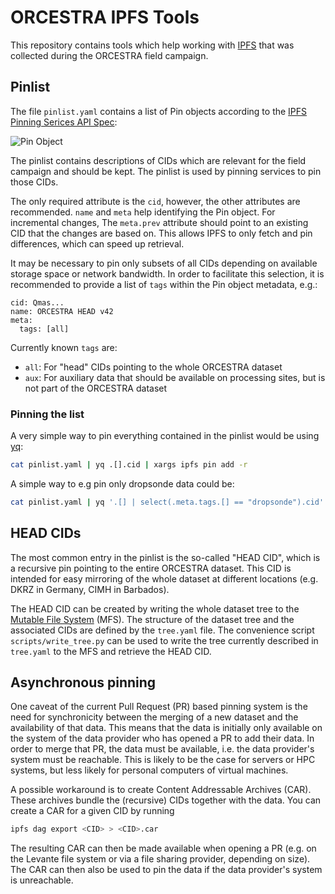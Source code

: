 # ORCESTRA IPFS Tools

This repository contains tools which help working with [IPFS](https://ipfs.tech) that was collected during the ORCESTRA field campaign.

## Pinlist

The file `pinlist.yaml` contains a list of Pin objects according to the [IPFS Pinning Serices API Spec](https://ipfs.github.io/pinning-services-api-spec/):

![Pin Object](images/pin.png)

The pinlist contains descriptions of CIDs which are relevant for the field campaign and should be kept. The pinlist is used by pinning services to pin those CIDs.

The only required attribute is the `cid`, however, the other attributes are recommended. `name` and `meta` help identifying the Pin object. For incremental changes, The `meta.prev` attribute should point to an existing CID that the changes are based on. This allows IPFS to only fetch and pin differences, which can speed up retrieval.

It may be necessary to pin only subsets of all CIDs depending on available storage space or network bandwidth. In order to facilitate this selection, it is recommended to provide a list of `tags` within the Pin object metadata, e.g.:


```
cid: Qmas...
name: ORCESTRA HEAD v42
meta:
  tags: [all]
```

Currently known `tags` are:

* `all`: For "head" CIDs pointing to the whole ORCESTRA dataset
* `aux`: For auxiliary data that should be available on processing sites, but is not part of the ORCESTRA dataset

### Pinning the list

A very simple way to pin everything contained in the pinlist would be using [yq](https://mikefarah.gitbook.io/yq):

```bash
cat pinlist.yaml | yq .[].cid | xargs ipfs pin add -r
```

A simple way to e.g pin only dropsonde data could be:

```bash
cat pinlist.yaml | yq '.[] | select(.meta.tags.[] == "dropsonde").cid' | xargs ipfs pin add -r
```

## HEAD CIDs

The most common entry in the pinlist is the so-called "HEAD CID", which is a recursive pin pointing to the entire ORCESTRA dataset.
This CID is intended for easy mirroring of the whole dataset at different locations (e.g. DKRZ in Germany, CIMH in Barbados).

The HEAD CID can be created by writing the whole dataset tree to the [Mutable File System](https://docs.ipfs.tech/concepts/file-systems/#mutable-file-system-mfs) (MFS).
The structure of the dataset tree and the associated CIDs are defined by the `tree.yaml` file.
The convenience script `scripts/write_tree.py` can be used to write the tree currently described in `tree.yaml` to the MFS and retrieve the HEAD CID.

## Asynchronous pinning

One caveat of the current Pull Request (PR) based pinning system is the need for synchronicity between the merging of a new dataset and the availability of that data.
This means that the data is initially only available on the system of the data provider who has opened a PR to add their data.
In order to merge that PR, the data must be available, i.e. the data provider's system must be reachable.
This is likely to be the case for servers or HPC systems, but less likely for personal computers of virtual machines.

A possible workaround is to create Content Addressable Archives (CAR).
These archives bundle the (recursive) CIDs together with the data.
You can create a CAR for a given CID by running

```sh
ipfs dag export <CID> > <CID>.car
```

The resulting CAR can then be made available when opening a PR (e.g. on the Levante file system or via a file sharing provider, depending on size).
The CAR can then also be used to pin the data if the data provider's system is unreachable.
